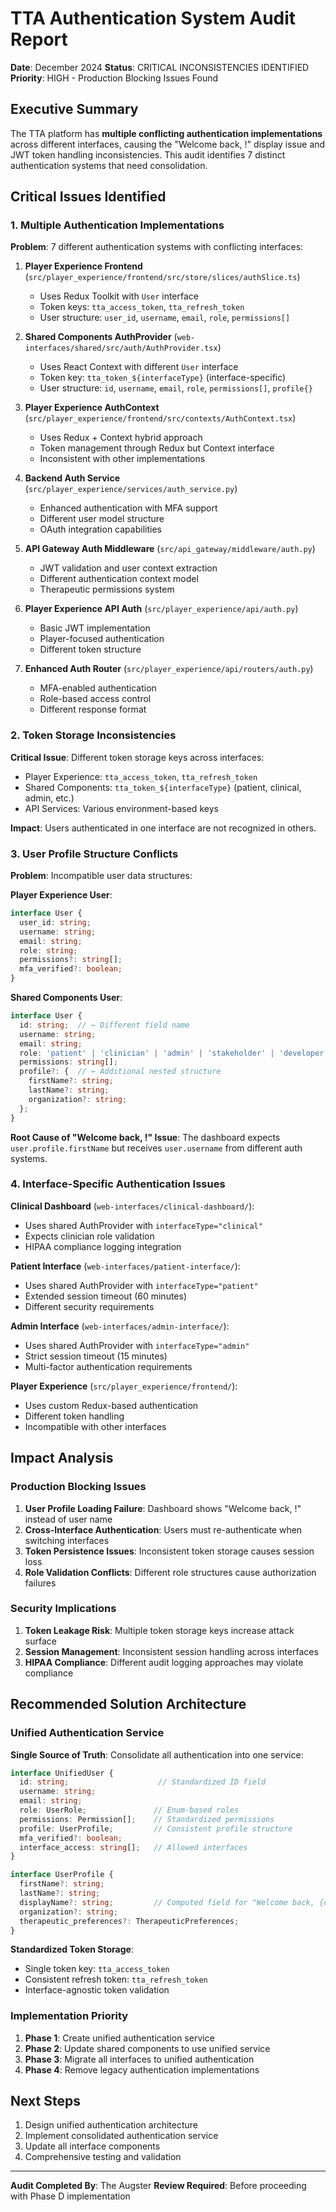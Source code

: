 # TTA Authentication System Audit Report

**Date**: December 2024
**Status**: CRITICAL INCONSISTENCIES IDENTIFIED
**Priority**: HIGH - Production Blocking Issues Found

## Executive Summary

The TTA platform has **multiple conflicting authentication implementations** across different interfaces, causing the "Welcome back, !" display issue and JWT token handling inconsistencies. This audit identifies 7 distinct authentication systems that need consolidation.

## Critical Issues Identified

### 1. Multiple Authentication Implementations

**Problem**: 7 different authentication systems with conflicting interfaces:

1. **Player Experience Frontend** (`src/player_experience/frontend/src/store/slices/authSlice.ts`)
   - Uses Redux Toolkit with `User` interface
   - Token keys: `tta_access_token`, `tta_refresh_token`
   - User structure: `user_id`, `username`, `email`, `role`, `permissions[]`

2. **Shared Components AuthProvider** (`web-interfaces/shared/src/auth/AuthProvider.tsx`)
   - Uses React Context with different `User` interface
   - Token key: `tta_token_${interfaceType}` (interface-specific)
   - User structure: `id`, `username`, `email`, `role`, `permissions[]`, `profile{}`

3. **Player Experience AuthContext** (`src/player_experience/frontend/src/contexts/AuthContext.tsx`)
   - Uses Redux + Context hybrid approach
   - Token management through Redux but Context interface
   - Inconsistent with other implementations

4. **Backend Auth Service** (`src/player_experience/services/auth_service.py`)
   - Enhanced authentication with MFA support
   - Different user model structure
   - OAuth integration capabilities

5. **API Gateway Auth Middleware** (`src/api_gateway/middleware/auth.py`)
   - JWT validation and user context extraction
   - Different authentication context model
   - Therapeutic permissions system

6. **Player Experience API Auth** (`src/player_experience/api/auth.py`)
   - Basic JWT implementation
   - Player-focused authentication
   - Different token structure

7. **Enhanced Auth Router** (`src/player_experience/api/routers/auth.py`)
   - MFA-enabled authentication
   - Role-based access control
   - Different response format

### 2. Token Storage Inconsistencies

**Critical Issue**: Different token storage keys across interfaces:

- Player Experience: `tta_access_token`, `tta_refresh_token`
- Shared Components: `tta_token_${interfaceType}` (patient, clinical, admin, etc.)
- API Services: Various environment-based keys

**Impact**: Users authenticated in one interface are not recognized in others.

### 3. User Profile Structure Conflicts

**Problem**: Incompatible user data structures:

**Player Experience User**:
```typescript
interface User {
  user_id: string;
  username: string;
  email: string;
  role: string;
  permissions?: string[];
  mfa_verified?: boolean;
}
```

**Shared Components User**:
```typescript
interface User {
  id: string;  // ← Different field name
  username: string;
  email: string;
  role: 'patient' | 'clinician' | 'admin' | 'stakeholder' | 'developer';
  permissions: string[];
  profile?: {  // ← Additional nested structure
    firstName?: string;
    lastName?: string;
    organization?: string;
  };
}
```

**Root Cause of "Welcome back, !" Issue**: The dashboard expects `user.profile.firstName` but receives `user.username` from different auth systems.

### 4. Interface-Specific Authentication Issues

**Clinical Dashboard** (`web-interfaces/clinical-dashboard/`):
- Uses shared AuthProvider with `interfaceType="clinical"`
- Expects clinician role validation
- HIPAA compliance logging integration

**Patient Interface** (`web-interfaces/patient-interface/`):
- Uses shared AuthProvider with `interfaceType="patient"`
- Extended session timeout (60 minutes)
- Different security requirements

**Admin Interface** (`web-interfaces/admin-interface/`):
- Uses shared AuthProvider with `interfaceType="admin"`
- Strict session timeout (15 minutes)
- Multi-factor authentication requirements

**Player Experience** (`src/player_experience/frontend/`):
- Uses custom Redux-based authentication
- Different token handling
- Incompatible with other interfaces

## Impact Analysis

### Production Blocking Issues

1. **User Profile Loading Failure**: Dashboard shows "Welcome back, !" instead of user name
2. **Cross-Interface Authentication**: Users must re-authenticate when switching interfaces
3. **Token Persistence Issues**: Inconsistent token storage causes session loss
4. **Role Validation Conflicts**: Different role structures cause authorization failures

### Security Implications

1. **Token Leakage Risk**: Multiple token storage keys increase attack surface
2. **Session Management**: Inconsistent session handling across interfaces
3. **HIPAA Compliance**: Different audit logging approaches may violate compliance

## Recommended Solution Architecture

### Unified Authentication Service

**Single Source of Truth**: Consolidate all authentication into one service:

```typescript
interface UnifiedUser {
  id: string;                    // Standardized ID field
  username: string;
  email: string;
  role: UserRole;               // Enum-based roles
  permissions: Permission[];    // Standardized permissions
  profile: UserProfile;         // Consistent profile structure
  mfa_verified?: boolean;
  interface_access: string[];   // Allowed interfaces
}

interface UserProfile {
  firstName?: string;
  lastName?: string;
  displayName?: string;         // Computed field for "Welcome back, {displayName}"
  organization?: string;
  therapeutic_preferences?: TherapeuticPreferences;
}
```

**Standardized Token Storage**:
- Single token key: `tta_access_token`
- Consistent refresh token: `tta_refresh_token`
- Interface-agnostic token validation

### Implementation Priority

1. **Phase 1**: Create unified authentication service
2. **Phase 2**: Update shared components to use unified service
3. **Phase 3**: Migrate all interfaces to unified authentication
4. **Phase 4**: Remove legacy authentication implementations

## Next Steps

1. Design unified authentication architecture
2. Implement consolidated authentication service
3. Update all interface components
4. Comprehensive testing and validation

---

**Audit Completed By**: The Augster
**Review Required**: Before proceeding with Phase D implementation
